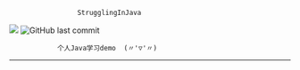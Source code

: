                      StrugglingInJava 

![](https://img.shields.io/badge/language-java-orange.svg)
![GitHub last commit](https://img.shields.io/github/last-commit/google/skia.svg)


                个人Java学习demo  (〃'▽'〃)

---


